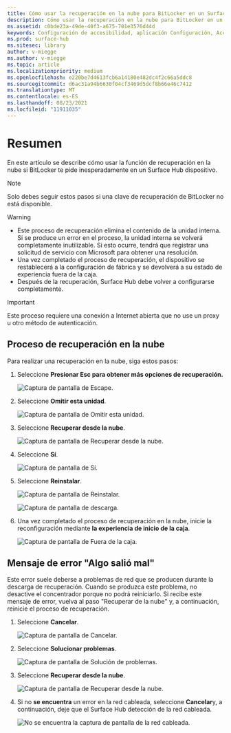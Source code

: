 ```yaml
---
title: Cómo usar la recuperación en la nube para BitLocker en un Surface Hub
description: Cómo usar la recuperación en la nube para BitLocker en un Surface Hub
ms.assetid: c0bde23a-49de-40f3-a675-701e3576d44d
keywords: Configuración de accesibilidad, aplicación Configuración, Accesibilidad
ms.prod: surface-hub
ms.sitesec: library
author: v-miegge
ms.author: v-miegge
ms.topic: article
ms.localizationpriority: medium
ms.openlocfilehash: e220be7d4613fcb6a14180e482dc4f2c66a5ddc8
ms.sourcegitcommit: d6ac31a94b6630f04cf3469d5dcf8b66e46c7412
ms.translationtype: MT
ms.contentlocale: es-ES
ms.lasthandoff: 08/23/2021
ms.locfileid: "11911035"
---
```

# <a name="summary"></a>Resumen

En este artículo se describe cómo usar la función de recuperación en la nube si BitLocker te pide inesperadamente en un Surface Hub dispositivo.

> [!NOTE]
> Solo debes seguir estos pasos si una clave de recuperación de BitLocker no está disponible.

> [!WARNING]
> * Este proceso de recuperación elimina el contenido de la unidad interna. Si se produce un error en el proceso, la unidad interna se volverá completamente inutilizable. Si esto ocurre, tendrá que registrar una solicitud de servicio con Microsoft para obtener una resolución.
> * Una vez completado el proceso de recuperación, el dispositivo se restablecerá a la configuración de fábrica y se devolverá a su estado de experiencia fuera de la caja.
> * Después de la recuperación, Surface Hub debe volver a configurarse completamente.

> [!IMPORTANT]
> Este proceso requiere una conexión a Internet abierta que no use un proxy u otro método de autenticación.

## <a name="cloud-recovery-process"></a>Proceso de recuperación en la nube

Para realizar una recuperación en la nube, siga estos pasos:

1. Seleccione **Presionar Esc para obtener más opciones de recuperación.**

   ![Captura de pantalla de Escape.](images/01-escape.png)

1. Seleccione **Omitir esta unidad**.

   ![Captura de pantalla de Omitir esta unidad.](images/02-skip-this-drive.png)

1. Seleccione **Recuperar desde la nube**.

   ![Captura de pantalla de Recuperar desde la nube.](images/03-recover-from-cloud.png)

1. Seleccione **Sí**.

   ![Captura de pantalla de Sí.](images/04-yes.png)

1. Seleccione **Reinstalar**.

   ![Captura de pantalla de Reinstalar.](images/05a-reinstall.png)

   ![Captura de pantalla de descarga.](images/05b-downloading.png)

1. Una vez completado el proceso de recuperación en la nube, inicie la reconfiguración mediante **la experiencia de inicio de la caja**.

   ![Captura de pantalla de Fuera de la caja.](images/06-out-of-box.png)

## <a name="something-went-wrong-error-message"></a>Mensaje de error "Algo salió mal"

Este error suele deberse a problemas de red que se producen durante la descarga de recuperación. Cuando se produzca este problema, no desactive el concentrador porque no podrá reiniciarlo. Si recibe este mensaje de error, vuelva al paso "Recuperar de la nube" y, a continuación, reinicie el proceso de recuperación.

1. Seleccione **Cancelar**.

   ![Captura de pantalla de Cancelar.](images/07-cancel.png)

1. Seleccione **Solucionar problemas**.

   ![Captura de pantalla de Solución de problemas.](images/08-troubleshoot.png)

1. Seleccione **Recuperar desde la nube**.

   ![Captura de pantalla de Recuperar desde la nube.](images/09-recover-from-cloud2.png)

1. Si no **se encuentra** un error en la red cableada, seleccione **Cancelar**y, a continuación, deje que el Surface Hub detección de la red cableada.

   ![No se encuentra la captura de pantalla de la red cableada.](images/10-cancel.png)